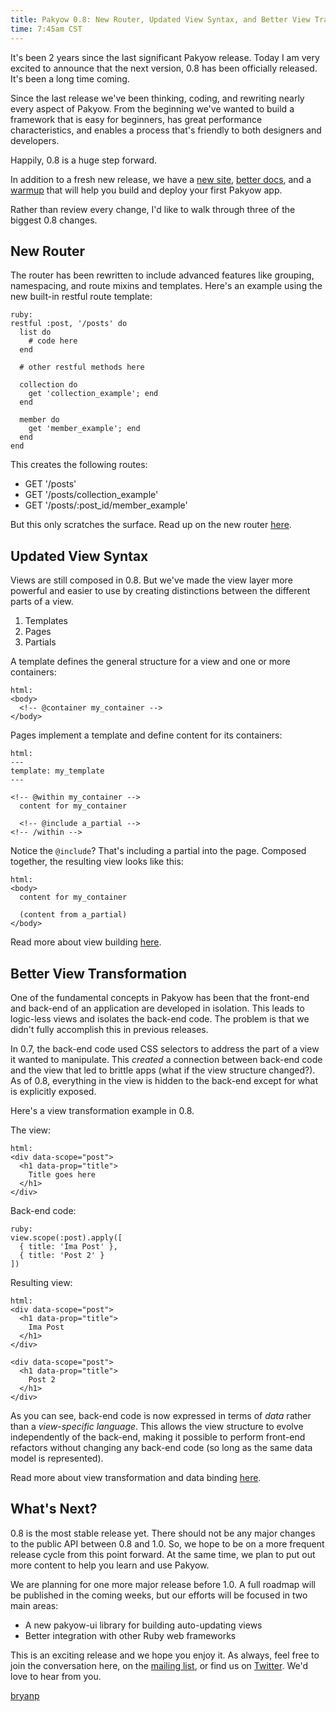 ```yaml
---
title: Pakyow 0.8: New Router, Updated View Syntax, and Better View Transformation
time: 7:45am CST
---
```


It's been 2 years since the last significant Pakyow release. Today I am very excited to announce that the next version, 0.8 has been officially released. It's been a long time coming.

Since the last release we've been thinking, coding, and rewriting nearly every aspect of Pakyow. From the beginning we've wanted to build a framework that is easy for beginners, has great performance characteristics, and enables a process that's friendly to both designers and developers.

Happily, 0.8 is a huge step forward.

In addition to a fresh new release, we have a [new site](http://pakyow.com), [better docs](http://pakyow.com/docs), and a [warmup](http://pakyow.com/warmup) that will help you build and deploy your first Pakyow app.

Rather than review every change, I'd like to walk through three of the biggest 0.8 changes.

## New Router

The router has been rewritten to include advanced features like grouping, namespacing, and route mixins and templates. Here's an example using the new built-in restful route template:

    ruby:
    restful :post, '/posts' do
      list do
        # code here
      end

      # other restful methods here

      collection do
        get 'collection_example'; end
      end

      member do
        get 'member_example'; end
      end
    end

This creates the following routes:

- GET '/posts'
- GET '/posts/collection_example'
- GET '/posts/:post_id/member_example'

But this only scratches the surface. Read up on the new router [here](http://pakyow.com/docs/routing).

## Updated View Syntax

Views are still composed in 0.8. But we've made the view layer more powerful and easier to use by creating distinctions between the different parts of a view.

1. Templates
2. Pages
3. Partials

A template defines the general structure for a view and one or more containers:

    html:
    <body>
      <!-- @container my_container -->
    </body>

Pages implement a template and define content for its containers:

    html:
    ---
    template: my_template
    ---

    <!-- @within my_container -->
      content for my_container

      <!-- @include a_partial -->
    <!-- /within -->

Notice the `@include`? That's including a partial into the page. Composed together, the resulting view looks like this:

    html:
    <body>
      content for my_container

      (content from a_partial)
    </body>

Read more about view building [here](http://pakyow.com/docs/view_composition).

## Better View Transformation

One of the fundamental concepts in Pakyow has been that the front-end and back-end of an application are developed in isolation. This leads to logic-less views and isolates the back-end code. The problem is that we didn't fully accomplish this in previous releases.

In 0.7, the back-end code used CSS selectors to address the part of a view it wanted to manipulate. This *created* a connection between back-end code and the view that led to brittle apps (what if the view structure changed?). As of 0.8, everything in the view is hidden to the back-end except for what is explicitly exposed.

Here's a view transformation example in 0.8.

The view:

    html:
    <div data-scope="post">
      <h1 data-prop="title">
        Title goes here
      </h1>
    </div>

Back-end code:

    ruby:
    view.scope(:post).apply([
      { title: 'Ima Post' },
      { title: 'Post 2' }
    ])

Resulting view:

    html:
    <div data-scope="post">
      <h1 data-prop="title">
        Ima Post
      </h1>
    </div>

    <div data-scope="post">
      <h1 data-prop="title">
        Post 2
      </h1>
    </div>

As you can see, back-end code is now expressed in terms of *data* rather than a *view-specific language*. This allows the view structure to evolve independently of the back-end, making it possible to perform front-end refactors without changing any back-end code (so long as the same data model is represented).

Read more about view transformation and data binding [here](http://pakyow.com/docs/data_binding).

## What's Next?

0.8 is the most stable release yet. There should not be any major changes to the public API between 0.8 and 1.0. So, we hope to be on a more frequent release cycle from this point forward. At the same time, we plan to put out more content to help you learn and use Pakyow.

We are planning for one more major release before 1.0. A full roadmap will be published in the coming weeks, but our efforts will be focused in two main areas:

- A new pakyow-ui library for building auto-updating views
- Better integration with other Ruby web frameworks

This is an exciting release and we hope you enjoy it. As always, feel free to join the conversation here, on the [mailing list](http://groups.google.com/group/pakyow), or find us on [Twitter](http://twitter.com/pakyow). We'd love to hear from you.

[bryanp](http://twitter.com/bryanp)
